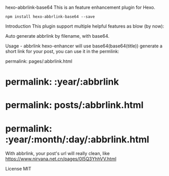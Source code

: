hexo-abbrlink-base64
This is an feature enhancement plugin for Hexo.

```
npm install hexo-abbrlink-base64 --save
```

Introduction
This plugin support multiple helpful features as blow (by now):

Auto generate abbrlink by filename, with base64.

Usage - abbrlink
hexo-enhancer will use base64(base64(title)) generate a short link for your post, you can use it in the permlink:

permalink: pages/:abbrlink.html
# permalink: :year/:abbrlink
# permalink: posts/:abbrlink.html
# permalink: :year/:month/:day/:abbrlink.html
With abbrlink, your post's url will really clean, like https://www.nirvana.net.cn/pages/0I5Q3YhhVV.html

License
MIT